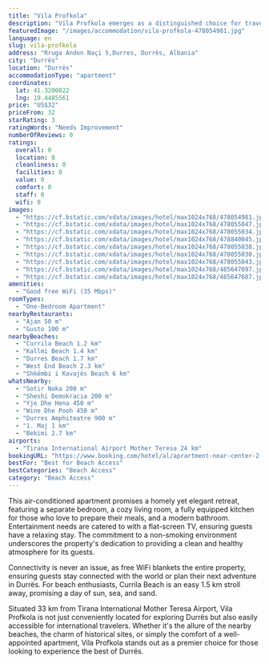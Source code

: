 ```yaml
---
title: "Vila Profkola"
description: "Vila Profkola emerges as a distinguished choice for travelers seeking a blend of comfort and convenience in Durrës."
featuredImage: "/images/accommodation/vila-profkola-478054981.jpg"
language: en
slug: vila-profkola
address: "Rruga Andon Naçi 5,Durres, Durrës, Albania"
city: "Durrës"
location: "Durrës"
accommodationType: "apartment"
coordinates:
  lat: 41.3200022
  lng: 19.4485561
price: "US$32"
priceFrom: 32
starRating: 3
ratingWords: "Needs Improvement"
numberOfReviews: 0
ratings:
  overall: 0
  location: 0
  cleanliness: 0
  facilities: 0
  value: 0
  comfort: 0
  staff: 0
  wifi: 0
images:
  - "https://cf.bstatic.com/xdata/images/hotel/max1024x768/478054981.jpg?k=85a92962c085d5028ee496caba42d25d94a76a663e7fdc27afabd7c2fe1398da&o=&hp=1"
  - "https://cf.bstatic.com/xdata/images/hotel/max1024x768/478055047.jpg?k=713958fb14a4ef70522268ae2b4f98002f269e70b3bdec2cb32e7f5e04145e76&o=&hp=1"
  - "https://cf.bstatic.com/xdata/images/hotel/max1024x768/478055034.jpg?k=bda016284fd2c00bd3732de7ba5c0c706dccdfec64d3c58d3b254376436bbafe&o=&hp=1"
  - "https://cf.bstatic.com/xdata/images/hotel/max1024x768/478840045.jpg?k=1a74e9678dbc16d0cbb21c01f041e93f13222f7f41f2c0f52827ef9102c0bca4&o=&hp=1"
  - "https://cf.bstatic.com/xdata/images/hotel/max1024x768/478055038.jpg?k=71717b3b99524fb45c1f4fba8e4f024673cb8390b60b36255f4e44b5f4f90e33&o=&hp=1"
  - "https://cf.bstatic.com/xdata/images/hotel/max1024x768/478055030.jpg?k=f381a889e4679db59ed595d95ab79fa150c4b19c8fde39b9e81a62e838aab28e&o=&hp=1"
  - "https://cf.bstatic.com/xdata/images/hotel/max1024x768/478055043.jpg?k=79f10f274d70572759c75e3e12152006ee01c83848c5f9fddcf7c95d03b07deb&o=&hp=1"
  - "https://cf.bstatic.com/xdata/images/hotel/max1024x768/485647097.jpg?k=9042f3290195265b97189b68019b780136ec8c05171c95bcd69299b1aa8ab86f&o=&hp=1"
  - "https://cf.bstatic.com/xdata/images/hotel/max1024x768/485647687.jpg?k=f04a773ffb576fc45b756981723787f6470ac6b72f5d1256eace9cce56c9928c&o=&hp=1"
amenities:
  - "Good free WiFi (35 Mbps)"
roomTypes:
  - "One-Bedroom Apartment"
nearbyRestaurants:
  - "Ajan 50 m"
  - "Gusto 100 m"
nearbyBeaches:
  - "Currila Beach 1.2 km"
  - "Kallmi Beach 1.4 km"
  - "Durres Beach 1.7 km"
  - "West End Beach 2.3 km"
  - "Shkëmbi i Kavajës Beach 6 km"
whatsNearby:
  - "Sotir Noka 200 m"
  - "Sheshi Demokracia 200 m"
  - "Yje Dhe Hena 450 m"
  - "Wine Dhe Pooh 450 m"
  - "Durres Amphiteatre 900 m"
  - "1. Maj 1 km"
  - "Bekimi 2.7 km"
airports:
  - "Tirana International Airport Mother Teresa 24 km"
bookingURL: "https://www.booking.com/hotel/al/aprartment-near-center-2-1.en-gb.html?aid=8035640"
bestFor: "Best for Beach Access"
bestCategories: "Beach Access"
category: "Beach Access"
---
```


This air-conditioned apartment promises a homely yet elegant retreat, featuring a separate bedroom, a cozy living room, a fully equipped kitchen for those who love to prepare their meals, and a modern bathroom. Entertainment needs are catered to with a flat-screen TV, ensuring guests have a relaxing stay. The commitment to a non-smoking environment underscores the property's dedication to providing a clean and healthy atmosphere for its guests.

Connectivity is never an issue, as free WiFi blankets the entire property, ensuring guests stay connected with the world or plan their next adventure in Durrës. For beach enthusiasts, Currila Beach is an easy 1.5 km stroll away, promising a day of sun, sea, and sand.

Situated 33 km from Tirana International Mother Teresa Airport, Vila Profkola is not just conveniently located for exploring Durrës but also easily accessible for international travelers. Whether it's the allure of the nearby beaches, the charm of historical sites, or simply the comfort of a well-appointed apartment, Vila Profkola stands out as a premier choice for those looking to experience the best of Durrës.